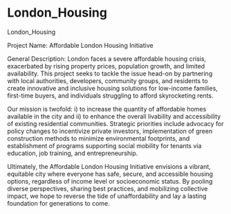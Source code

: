 # London_Housing
London_Housing

Project Name: Affordable London Housing Initiative

General Description:
London faces a severe affordable housing crisis, exacerbated by rising property prices, population growth, and limited availability. This project seeks to tackle the issue head-on by partnering with local authorities, developers, community groups, and residents to create innovative and inclusive housing solutions for low-income families, first-time buyers, and individuals struggling to afford skyrocketing rents.

Our mission is twofold: i) to increase the quantity of affordable homes available in the city and ii) to enhance the overall livability and accessibility of existing residential communities. Strategic priorities include advocacy for policy changes to incentivize private investors, implementation of green construction methods to minimize environmental footprints, and establishment of programs supporting social mobility for tenants via education, job training, and entrepreneurship.

Ultimately, the Affordable London Housing Initiative envisions a vibrant, equitable city where everyone has safe, secure, and accessible housing options, regardless of income level or socioeconomic status. By pooling diverse perspectives, sharing best practices, and mobilizing collective impact, we hope to reverse the tide of unaffordability and lay a lasting foundation for generations to come.
